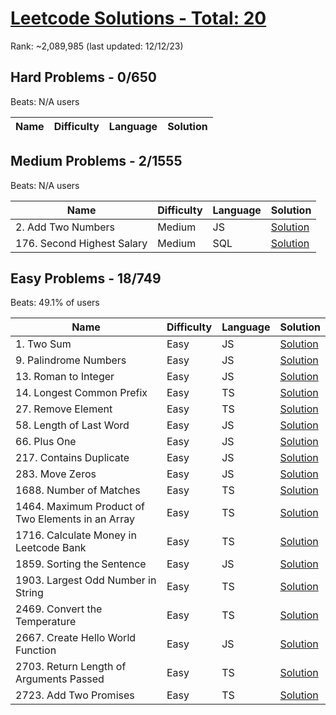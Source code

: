 # [Leetcode Solutions - Total: 20](https://leetcode.com/dickey)

Rank: ~2,089,985 (last updated: 12/12/23)

## Hard Problems - 0/650

Beats: N/A users

| Name | Difficulty | Language | Solution |
| ---- | ---------- | -------- | -------- |

## Medium Problems - 2/1555

Beats: N/A users

| Name                       | Difficulty | Language | Solution                                          |
| -------------------------- | ---------- | -------- | ------------------------------------------------- |
| 2. Add Two Numbers         | Medium     | JS       | [Solution](/medium/2-add-two-numbers.js)          |
| 176. Second Highest Salary | Medium     | SQL      | [Solution](/medium/176-second-highest-salary.sql) |

## Easy Problems - 18/749

Beats: 49.1% of users

| Name                                              | Difficulty | Language | Solution                                                              |
| ------------------------------------------------- | ---------- | -------- | --------------------------------------------------------------------- |
| 1. Two Sum                                        | Easy       | JS       | [Solution](/easy/1-two-sum.js)                                        |
| 9. Palindrome Numbers                             | Easy       | JS       | [Solution](/easy/9-palindrome-number.js)                              |
| 13. Roman to Integer                              | Easy       | JS       | [Solution](/easy/13-roman-to-integer.js)                              |
| 14. Longest Common Prefix                         | Easy       | TS       | [Solution](/easy/14-longest-common-prefix.ts)                         |
| 27. Remove Element                                | Easy       | TS       | [Solution](/easy/27-remove-element.ts)                                |
| 58. Length of Last Word                           | Easy       | JS       | [Solution](/easy/58-length-of-last-word.js)                           |
| 66. Plus One                                      | Easy       | JS       | [Solution](/easy/66-plus-one.js)                                      |
| 217. Contains Duplicate                           | Easy       | JS       | [Solution](/easy/217-contains-duplicate.js)                           |
| 283. Move Zeros                                   | Easy       | JS       | [Solution](/easy/283-move-zeroes.js)                                  |
| 1688. Number of Matches                           | Easy       | TS       | [Solution](/easy/1688-number-of-matches.ts)                           |
| 1464. Maximum Product of Two Elements in an Array | Easy       | TS       | [Solution](/easy/1464-maximum-product-of-two-elements-in-an-array.ts) |
| 1716. Calculate Money in Leetcode Bank            | Easy       | TS       | [Solution](/easy/1716-calculate-money-in-leetcode-bank.ts)            |
| 1859. Sorting the Sentence                        | Easy       | JS       | [Solution](/easy/1859-sorting-the-sentence.js)                        |
| 1903. Largest Odd Number in String                | Easy       | TS       | [Solution](/easy/1903-largest-odd-number-in-string.ts)                |
| 2469. Convert the Temperature                     | Easy       | TS       | [Solution](/easy/2469-convert-the-temperature.ts)                     |
| 2667. Create Hello World Function                 | Easy       | JS       | [Solution](/easy/2667-create-hello-world-function.js)                 |
| 2703. Return Length of Arguments Passed           | Easy       | TS       | [Solution](/easy/2703-return-length-of-arguments-passed.ts)           |
| 2723. Add Two Promises                            | Easy       | TS       | [Solution](/easy/2723-add-two-promises.ts)                            |
